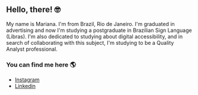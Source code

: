 ## Hello, there! 🤓
My name is Mariana. I'm from Brazil, Rio de Janeiro. 
I'm graduated in advertising and now I'm studying a postgraduate in Brazilian Sign Language (Libras).
I'm also dedicated to studying about digital accessibility, and in search of collaborating with this subject, I'm studying to be a Quality Analyst professional.

### You can find me here 🌎

* [Instagram](https://instagram.com/maritsbarbosa)
* [Linkedin](https://www.linkedin.com/in/marilibras)

